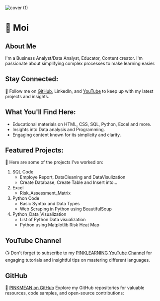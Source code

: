 ![cover (1)](https://github.com/PinkMean/PinkMean/assets/137222857/0e1a029f-c015-43e6-ab2e-34638405aac5)



# 🌸 Moi

## About Me
 I'm a Business Analyst/Data Analyst, Educator, Content creator. I'm passionate about simplifying complex processes to make learning easier.

## Stay Connected:
💬 Follow me on [GitHub](https://github.com/pinkmean), LinkedIn, and [YouTube](https://www.youtube.com/pinkleaarning) to keep up with my latest projects and insights.

## What You'll Find Here:
- Educational materials on HTML, CSS, SQL, Python, Excel and more.
- Insights into Data analysis and Programming.
- Engaging content known for its simplicity and clarity.

## Featured Projects:
🚀 Here are some of the projects I've worked on:
1. SQL Code
    - Employe Report,  DataCleaning and DataVisulization
    - Create Database, Create Table and Insert into...
2. Excel
   - Risk_Assessment_Matrix
3. Python Code
    - Basic Syntax and Data Types
    - Web Scraping in Python using BeautifulSoup
4. Python_Data_Visualization
    - List of Python Data visualization
    - Python using Matplotlib Risk Heat Map
  
## YouTube Channel
📺 Don't forget to subscribe to my [PINKLEARNING YouTube Channel](https://www.youtube.com/pinkleaarning) for engaging tutorials and insightful tips on mastering different languages.


## GitHub
🔗 [PINKMEAN on GitHub](https://github.com/pinkmean)
 Explore my GitHub repositories for valuable resources, code samples, and open-source contributions:



